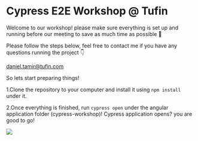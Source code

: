 # Cypress E2E Workshop @ Tufin
Welcome to our workshop! please make sure everything is set up and running before our meeting to save as much time as possible 🤘 

Please follow the steps below, feel free to contact me if you have any questions running the project 👇

daniel.tamir@tufin.com

So lets start preparing things! 

1.Clone the repository to your computer and install it using `npm install` under it.

2.Once everything is finished, run `cypress open` under the angular application folder (cypress-workshop)! Cypress application opens? you are good to go!  

![](https://s3.amazonaws.com/assets.fullstack.io/n/20191024165127395_example_tests.png)

